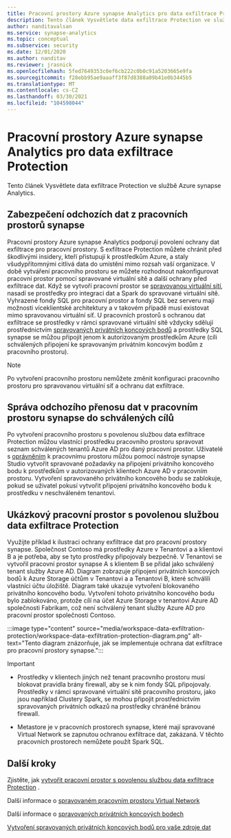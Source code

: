 ```yaml
---
title: Pracovní prostory Azure synapse Analytics pro data exfiltrace Protection
description: Tento článek Vysvětlete data exfiltrace Protection ve službě Azure synapse Analytics.
author: nanditavalsan
ms.service: synapse-analytics
ms.topic: conceptual
ms.subservice: security
ms.date: 12/01/2020
ms.author: nanditav
ms.reviewer: jrasnick
ms.openlocfilehash: 5fed7649353c0ef6cb222c0b0c91a5203665e9fa
ms.sourcegitcommit: f28ebb95ae9aaaff3f87d8388a09b41e0b3445b5
ms.translationtype: MT
ms.contentlocale: cs-CZ
ms.lasthandoff: 03/30/2021
ms.locfileid: "104598044"
---
```

# <a name="data-exfiltration-protection-for-azure-synapse-analytics-workspaces"></a>Pracovní prostory Azure synapse Analytics pro data exfiltrace Protection
Tento článek Vysvětlete data exfiltrace Protection ve službě Azure synapse Analytics.

## <a name="securing-data-egress-from-synapse-workspaces"></a>Zabezpečení odchozích dat z pracovních prostorů synapse
Pracovní prostory Azure synapse Analytics podporují povolení ochrany dat exfiltrace pro pracovní prostory. S exfiltrace Protection můžete chránit před škodlivými insidery, kteří přistupují k prostředkům Azure, a staly všudypřítomnými citlivá data do umístění mimo rozsah vaší organizace. V době vytváření pracovního prostoru se můžete rozhodnout nakonfigurovat pracovní prostor pomocí spravované virtuální sítě a další ochrany před exfiltrace dat. Když se vytvoří pracovní prostor se [spravovanou virtuální sítí](./synapse-workspace-managed-vnet.md), nasadí se prostředky pro integraci dat a Spark do spravované virtuální sítě. Vyhrazené fondy SQL pro pracovní prostor a fondy SQL bez serveru mají možnosti víceklientské architektury a v takovém případě musí existovat mimo spravovanou virtuální síť. U pracovních prostorů s ochranou dat exfiltrace se prostředky v rámci spravované virtuální sítě vždycky sdělují prostřednictvím [spravovaných privátních koncových bodů](./synapse-workspace-managed-private-endpoints.md) a prostředky SQL synapse se můžou připojit jenom k autorizovaným prostředkům Azure (cíli schválených připojení ke spravovaným privátním koncovým bodům z pracovního prostoru). 

> [!Note]
> Po vytvoření pracovního prostoru nemůžete změnit konfiguraci pracovního prostoru pro spravovanou virtuální síť a ochranu dat exfiltrace.

## <a name="managing-synapse-workspace-data-egress-to-approved-targets"></a>Správa odchozího přenosu dat v pracovním prostoru synapse do schválených cílů
Po vytvoření pracovního prostoru s povolenou službou data exfiltrace Protection můžou vlastníci prostředku pracovního prostoru spravovat seznam schválených tenantů Azure AD pro daný pracovní prostor. Uživatelé s [oprávněním](./synapse-workspace-access-control-overview.md) k pracovnímu prostoru můžou pomocí nástroje synapse Studio vytvořit spravované požadavky na připojení privátního koncového bodu k prostředkům v autorizovaných klientech Azure AD v pracovním prostoru. Vytvoření spravovaného privátního koncového bodu se zablokuje, pokud se uživatel pokusí vytvořit připojení privátního koncového bodu k prostředku v neschváleném tenantovi.

## <a name="sample-workspace-with-data-exfiltration-protection-enabled"></a>Ukázkový pracovní prostor s povolenou službou data exfiltrace Protection
Využijte příklad k ilustraci ochrany exfiltrace dat pro pracovní prostory synapse. Společnost Contoso má prostředky Azure v Tenantovi a a klientovi B a je potřeba, aby se tyto prostředky připojovaly bezpečně. V Tenantovi se vytvořil pracovní prostor synapse A s klientem B se přidal jako schválený tenant služby Azure AD. Diagram zobrazuje připojení privátních koncových bodů k Azure Storage účtům v Tenantovi a a Tenantovi B, které schválili vlastníci účtu úložiště. Diagram také ukazuje vytvoření blokovaného privátního koncového bodu. Vytvoření tohoto privátního koncového bodu bylo zablokováno, protože cílí na účet Azure Storage v tenantovi Azure AD společnosti Fabrikam, což není schválený tenant služby Azure AD pro pracovní prostor společnosti Contoso.

:::image type="content" source="media/workspace-data-exfiltration-protection/workspace-data-exfiltration-protection-diagram.png" alt-text="Tento diagram znázorňuje, jak se implementuje ochrana dat exfiltrace pro pracovní prostory synapse.":::

>[!IMPORTANT]
>
> - Prostředky v klientech jiných než tenant pracovního prostoru musí blokovat pravidla brány firewall, aby se k nim fondy SQL připojovaly. Prostředky v rámci spravované virtuální sítě pracovního prostoru, jako jsou například Clustery Spark, se mohou připojit prostřednictvím spravovaných privátních odkazů na prostředky chráněné bránou firewall.
>
> - Metastore je v pracovních prostorech synapse, které mají spravované Virtual Network se zapnutou ochranou exfiltrace dat, zakázaná. V těchto pracovních prostorech nemůžete použít Spark SQL.
> >

## <a name="next-steps"></a>Další kroky

Zjistěte, jak [vytvořit pracovní prostor s povolenou službou data exfiltrace Protection](./how-to-create-a-workspace-with-data-exfiltration-protection.md) .

Další informace o [spravovaném pracovním prostoru Virtual Network](./synapse-workspace-managed-vnet.md)

Další informace o [spravovaných privátních koncových bodech](./synapse-workspace-managed-private-endpoints.md)

[Vytvoření spravovaných privátních koncových bodů pro vaše zdroje dat](./how-to-create-managed-private-endpoints.md)
